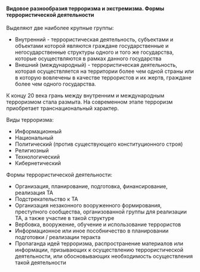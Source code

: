 #### Видовое разнообразия терроризма и экстремизма. Формы террористической деятельности

Выделяют две наиболее крупные группы:
- Внутренний - террористическая деятельность, субъектами и объектами которой являются граждане государственные и негосударственные структуры одного и того же государства, которые осуществляются в рамках данного государства
- Внешний (международный) - террористическая деятельность, которая осуществляется на территории более чем одной страны или в которую вовлечены в качестве террористов и их жертв, граждане более чем одного государства.

К концу 20 века грань между внутренним и международным терроризмом стала размыта. На современном этапе терроризм приобретает транснациональный характер.

Виды терроризма:
- Информационный 
- Национальный
- Политический (против существующего конституционного строя)
- Религиозный
- Технологический
- Кибернетический

Формы террористической деятельности:
- Организация, планирование, подготовка, финансирование, реализация ТА
- Подстрекательство к ТА
- Организация незаконного вооруженного формирования, преступного сообщества, организованной группы для реализации ТА, а также участие в такой структуре
- Вербовка, вооружение, обучение и использование террористов
- Информационное или иное пособничество в планировании подготовки / реализации теракта
- Пропаганда идей терроризма, распространение материалов или информации, призывающих к осуществлению террористической деятельности, или обосновывающих необходимость осуществления такой деятельности